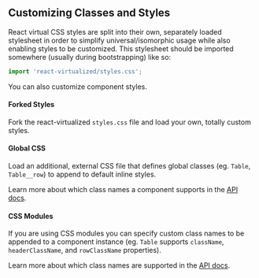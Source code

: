 Customizing Classes and Styles
---------------

React virtual CSS styles are split into their own, separately loaded stylesheet in order to simplify universal/isomorphic usage while also enabling styles to be customized. This stylesheet should be imported somewhere (usually during bootstrapping) like so:

```js
import 'react-virtualized/styles.css';
```

You can also customize component styles.

#### Forked Styles
Fork the react-virtualized `styles.css` file and load your own, totally custom styles.

#### Global CSS
Load an additional, external CSS file that defines global classes (eg. `Table`, `Table__row`) to append to default inline styles.

Learn more about which class names a component supports in the [API docs](https://github.com/bvaughn/react-virtualized/blob/master/docs/).

#### CSS Modules
If you are using CSS modules you can specify custom class names to be appended to a component instance (eg. `Table` supports `className`, `headerClassName`, and `rowClassName` properties).

Learn more about which class names are supported in the [API docs](https://github.com/bvaughn/react-virtualized/blob/master/docs/).
